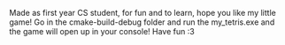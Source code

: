 Made as first year CS student, for fun and to learn, hope you like my little game!
Go in the cmake-build-debug folder and run the my_tetris.exe and the game will open up in your console!
Have fun :3
